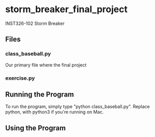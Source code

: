 # storm_breaker_final_project
INST326-102 Storm Breaker

## Files

### class_baseball.py
Our primary file where the final project 

### exercise.py 

## Running the Program 

To run the program, simply type "python class_baseball.py". Replace python, with
python3 if you're running on Mac. 

## Using the Program 
    

